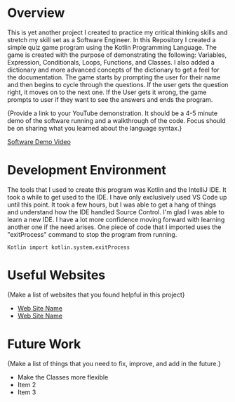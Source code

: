# Overview

This is yet another project I created to practice my critical thinking skills and stretch my skill set as a Software Engineer. In this Repository I created a simple quiz game program using the Kotlin Programming Language. The game is created with the purpose of demonstrating the following: Variables, Expression, Conditionals, Loops, Functions, and Classes. I also added a dictionary and more advanced concepts of the dictionary to get a feel for the documentation. The game starts by prompting the user for their name and then begins to cycle through the questions. If the user gets the question right, it moves on to the next one. If the User gets it wrong, the game prompts to user if they want to see the answers and ends the program. 


{Provide a link to your YouTube demonstration.  It should be a 4-5 minute demo of the software running and a walkthrough of the code.  Focus should be on sharing what you learned about the language syntax.}

[Software Demo Video](http://youtube.link.goes.here)

# Development Environment

The tools that I used to create this program was Kotlin and the IntelliJ IDE. It took a while to get used to the IDE. I have only exclusively used VS Code up until this point. It took a few hours, but I was able to get a hang of things and understand how the IDE handled Source Control. I'm glad I was able to learn a new IDE. I have a lot more confidence moving forward with learning another one if the need arises. One piece of code that I imported uses the "exitProcess" command to stop the program from running.

``` Kotlin import kotlin.system.exitProcess ```

# Useful Websites

{Make a list of websites that you found helpful in this project}
* [Web Site Name](http://url.link.goes.here)
* [Web Site Name](http://url.link.goes.here)

# Future Work

{Make a list of things that you need to fix, improve, and add in the future.}
* Make the Classes more flexible
* Item 2
* Item 3
